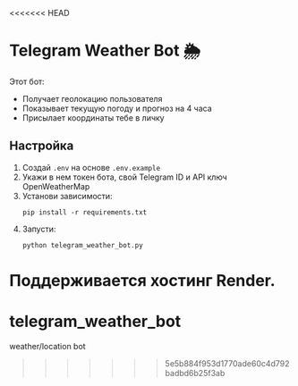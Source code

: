 <<<<<<< HEAD
# Telegram Weather Bot 🌦

Этот бот:
- Получает геолокацию пользователя
- Показывает текущую погоду и прогноз на 4 часа
- Присылает координаты тебе в личку

## Настройка

1. Создай `.env` на основе `.env.example`
2. Укажи в нем токен бота, свой Telegram ID и API ключ OpenWeatherMap
3. Установи зависимости:
   ```
   pip install -r requirements.txt
   ```
4. Запусти:
   ```
   python telegram_weather_bot.py
   ```

Поддерживается хостинг Render.
=======
# telegram_weather_bot
weather/location bot
>>>>>>> 5e5b884f953d1770ade60c4d792badbd6b25f3ab
